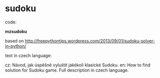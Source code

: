 # sudoku

code:

**mzsudoku**

based on
http://freepythontips.wordpress.com/2013/09/01/sudoku-solver-in-python/


text in czech language:

cz:
Návod, jak úspěšně vyluštit jakékoli klasické Sudoku.
en:
How to find solution for Sudoku game. Full description in czech language. 